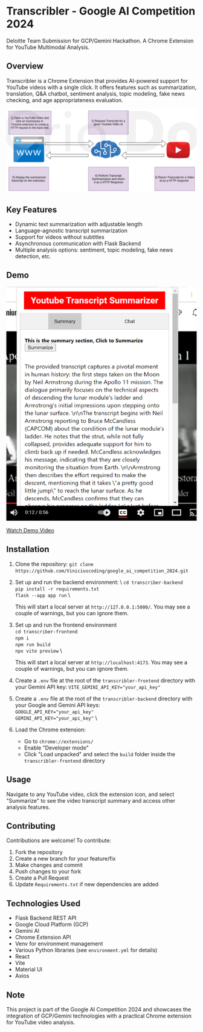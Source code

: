 # Transcribler - Google AI Competition 2024

Deloitte Team Submission for GCP/Gemini Hackathon. A Chrome Extension for YouTube Multimodal Analysis.

## Overview

Transcribler is a Chrome Extension that provides AI-powered support for YouTube videos with a single click. It offers features such as summarization, translation, Q&A chatbot, sentiment analysis, topic modeling, fake news checking, and age appropriateness evaluation.

![Project Stages](/transcribler-frontend/public/imgs/stages.png)

## Key Features

- Dynamic text summarization with adjustable length
- Language-agnostic transcript summarization
- Support for videos without subtitles
- Asynchronous communication with Flask Backend
- Multiple analysis options: sentiment, topic modeling, fake news detection, etc.

## Demo

![Screenshot](/transcribler-frontend/public/imgs/screenshot-youtube-summary.png)

[Watch Demo Video](https://www.youtube.com/watch?v=bu5BQ0PadBo)

## Installation

1. Clone the repository: `git clone https://github.com/Viniciuscoding/google_ai_competition_2024.git`

2. Set up and run the backend environment: \ 
	`cd transcriber-backend` \
	`pip install -r requirements.txt` \
	`flask --app app run` \

	This will start a local server at `http://127.0.0.1:5000/`. You may see a couple of warnings, but you can ignore them.

3. Set up and run the frontend environment \
	`cd transcriber-frontend` \
	`npm i` \
	`npm run build` \
	`npx vite preview` \

	This will start a local server at `http://localhost:4173`. You may see a couple of warnings, but you can ignore them.

4. Create a `.env` file at the root of the `transcribler-frontend` directory with your Gemini API key: `VITE_GEMINI_API_KEY="your_api_key"`

5. Create a `.env` file at the root of the `transcribler-backend` directory with your Google and Gemini API keys: \
	`GOOGLE_API_KEY="your_api_key"` \
	`GEMINI_API_KEY="your_api_key"` \

6. Load the Chrome extension:
	- Go to `chrome://extensions/`
	- Enable "Developer mode"
	- Click "Load unpacked" and select the `build` folder inside the `transcribler-frontend` directory

## Usage

Navigate to any YouTube video, click the extension icon, and select "Summarize" to see the video transcript summary and access other analysis features.

## Contributing

Contributions are welcome! To contribute:

1. Fork the repository
2. Create a new branch for your feature/fix
3. Make changes and commit
4. Push changes to your fork
5. Create a Pull Request
6. Update `Requirements.txt` if new dependencies are added

## Technologies Used

- Flask Backend REST API
- Google Cloud Platform (GCP)
- Gemini AI
- Chrome Extension API
- Venv for environment management
- Various Python libraries (see `environment.yml` for details)
- React
- Vite
- Material UI
- Axios

## Note

This project is part of the Google AI Competition 2024 and showcases the integration of GCP/Gemini technologies with a practical Chrome extension for YouTube video analysis.

